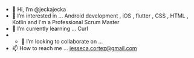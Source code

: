 - 👋 Hi, I’m @jeckajecka
- 👀 I’m interested in ... Android development , iOS , flutter , CSS , HTML , Kotlin and I'm a Professional Scrum Master 
- 🌱 I’m currently learning ... Curl 
- - 💞️ I’m looking to collaborate on ...
- 📫 How to reach me ... jesseca.cortez@gmail.com

<!---
jeckajecka/jeckajecka is a ✨ special ✨ repository because its `README.md` (this file) appears on your GitHub profile.
You can click the Preview link to take a look at your changes.
--->
